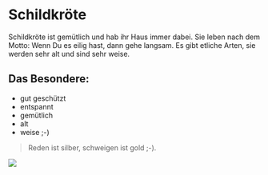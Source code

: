# Schildkröte

Schildkröte ist gemütlich und hab ihr Haus immer dabei. Sie leben nach dem Motto: Wenn Du es eilig hast, dann gehe langsam.
Es gibt etliche Arten, sie werden sehr alt und sind sehr weise.

## Das Besondere:

* gut geschützt
* entspannt
* gemütlich
* alt
* weise ;-)

> Reden ist silber, schweigen ist gold ;-).

<img src="https://media04.wochenblatt-reporter.de/article/2019/06/04/7/175987_XL.png?1560274867"/>